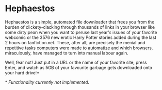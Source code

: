 Hephaestos
==========

Hephaestos is a simple, automated file downloader that frees you from the burden of clickety-clacking through thousands of links in your browser like some dirty peon when you want to peruse last year's issues of your favorite webcomic or the 3576 new erotic Harry Potter stories added during the last 2 hours on fanfiction.net. These, after all, are precisely the menial and repetitive tasks computers were made to automatize and which browsers, miraculously, have managed to turn into manual labour again.

Well, fear not! Just put in a URL or the name of your favorite site, press Enter, and watch as 5GB of your favourite garbage gets downloaded onto your hard drive!*

\* *Functionality currently not implemented.*
